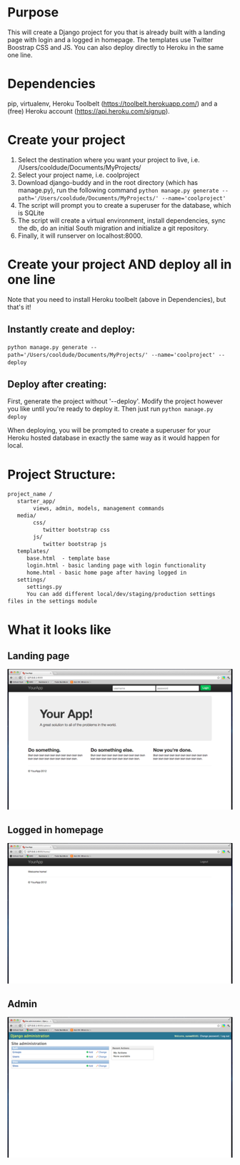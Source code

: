 # Purpose
This will create a Django project for you that is already built with a landing page with login and a logged in homepage. The templates use Twitter Boostrap CSS and JS. You can also deploy directly to Heroku in the same one line.

# Dependencies
pip, virtualenv, Heroku Toolbelt (https://toolbelt.herokuapp.com/) and a (free) Heroku account (https://api.heroku.com/signup).

# Create your project
1. Select the destination where you want your project to live, i.e. /Users/cooldude/Documents/MyProjects/
2. Select your project name, i.e. coolproject
3. Download django-buddy and in the root directory (which has manage.py), run the following command
`python manage.py generate --path='/Users/cooldude/Documents/MyProjects/' --name='coolproject'`
4. The script will prompt you to create a superuser for the database, which is SQLite
5. The script will create a virtual environment, install dependencies, sync the db, do an initial South migration and initialize a git repository.
6. Finally, it will runserver on localhost:8000.

# Create your project AND deploy all in one line
Note that you need to install Heroku toolbelt (above in Dependencies), but that's it!


## Instantly create and deploy:
`python manage.py generate --path='/Users/cooldude/Documents/MyProjects/' --name='coolproject' --deploy`

## Deploy after creating:
First, generate the project without '--deploy'. Modify the project however you like until you're ready to deploy it. Then just run
`python manage.py deploy`

When deploying, you will be prompted to create a superuser for your Heroku hosted database in exactly the same way as it would happen for local.


# Project Structure:
```
project_name /
   starter_app/
        views, admin, models, management commands
   media/
        css/
           twitter bootstrap css
        js/
           twitter bootstrap js
   templates/
      base.html  - template base
      login.html - basic landing page with login functionality
      home.html - basic home page after having logged in
   settings/
      settings.py
      You can add different local/dev/staging/production settings files in the settings module
```

# What it looks like
## Landing page
![Screenshot of landing page](https://github.com/suneel0101/django-buddy/raw/master/images/landing_page.png)
## Logged in homepage
![Screenshot of logged in homepage](https://github.com/suneel0101/django-buddy/raw/master/images/home_page.png)
## Admin
![Screenshot of admin](https://github.com/suneel0101/django-buddy/raw/master/images/django-admin.png)